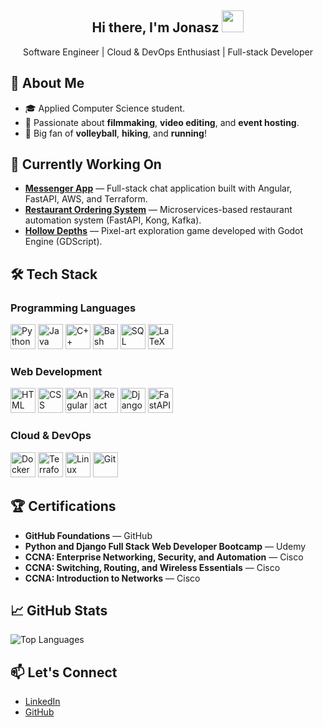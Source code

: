 <h2 align="center">Hi there, I'm Jonasz <img src="https://media.giphy.com/media/hvRJCLFzcasrR4ia7z/giphy.gif" width="35px"></h2>

<p align="center">
  Software Engineer | Cloud & DevOps Enthusiast | Full-stack Developer
</p>

## 🚀 About Me
- 🎓 Applied Computer Science student.
- 🎥 Passionate about **filmmaking**, **video editing**, and **event hosting**.
- 🏐 Big fan of **volleyball**, **hiking**, and **running**!

## 🔭 Currently Working On
- [**Messenger App**](https://github.com/jonasz-lazar-pwr/messenger-app/) — Full-stack chat application built with Angular, FastAPI, AWS, and Terraform.
- [**Restaurant Ordering System**](https://github.com/jonasz-lazar-pwr/isi-project/) — Microservices-based restaurant automation system (FastAPI, Kong, Kafka).
- [**Hollow Depths**](https://github.com/jonasz-lazar-pwr/hollow-depths-game/) — Pixel-art exploration game developed with Godot Engine (GDScript).

## 🛠️ Tech Stack

### Programming Languages
<div>
  <img src="https://cdn.jsdelivr.net/gh/devicons/devicon/icons/python/python-original.svg" width="40" alt="Python" />
  <img src="https://cdn.jsdelivr.net/gh/devicons/devicon/icons/java/java-original.svg" width="40" alt="Java" />
  <img src="https://cdn.jsdelivr.net/gh/devicons/devicon/icons/cplusplus/cplusplus-original.svg" width="40" alt="C++" />
  <img src="https://cdn.jsdelivr.net/gh/devicons/devicon/icons/bash/bash-original.svg" width="40" alt="Bash" />
  <img src="https://cdn.jsdelivr.net/gh/devicons/devicon/icons/postgresql/postgresql-original.svg" width="40" alt="SQL" />
  <img src="https://cdn.jsdelivr.net/gh/devicons/devicon/icons/latex/latex-original.svg" width="40" alt="LaTeX" />
</div>

### Web Development
<div>
  <img src="https://cdn.jsdelivr.net/gh/devicons/devicon/icons/html5/html5-original.svg" width="40" alt="HTML" />
  <img src="https://cdn.jsdelivr.net/gh/devicons/devicon/icons/css3/css3-original.svg" width="40" alt="CSS" />
  <img src="https://cdn.jsdelivr.net/gh/devicons/devicon/icons/angularjs/angularjs-original.svg" width="40" alt="Angular" />
  <img src="https://cdn.jsdelivr.net/gh/devicons/devicon/icons/react/react-original.svg" width="40" alt="React" />
  <img src="https://cdn.jsdelivr.net/gh/devicons/devicon/icons/django/django-plain.svg" width="40" alt="Django" />
  <img src="https://cdn.jsdelivr.net/gh/devicons/devicon/icons/fastapi/fastapi-original.svg" width="40" alt="FastAPI" />
</div>

### Cloud & DevOps
<div>
  <img src="https://cdn.jsdelivr.net/gh/devicons/devicon/icons/docker/docker-original.svg" width="40" alt="Docker" />
  <img src="https://cdn.jsdelivr.net/gh/devicons/devicon/icons/terraform/terraform-original.svg" width="40" alt="Terraform" />
  <img src="https://cdn.jsdelivr.net/gh/devicons/devicon/icons/linux/linux-original.svg" width="40" alt="Linux" />
  <img src="https://cdn.jsdelivr.net/gh/devicons/devicon/icons/git/git-original.svg" width="40" alt="Git" />
</div>

## 🏆 Certifications
- **GitHub Foundations** — GitHub
- **Python and Django Full Stack Web Developer Bootcamp** — Udemy
- **CCNA: Enterprise Networking, Security, and Automation** — Cisco
- **CCNA: Switching, Routing, and Wireless Essentials** — Cisco
- **CCNA: Introduction to Networks** — Cisco

## 📈 GitHub Stats
<p align="left">
  <img src="https://github-readme-stats.vercel.app/api/top-langs/?username=jonasz-lazar-pwr&layout=compact&theme=github_dark" alt="Top Languages" />
</p>

## 📫 Let's Connect
- [LinkedIn](https://www.linkedin.com/in/jonasz-lazar/)  
- [GitHub](https://github.com/jonasz-lazar-pwr)
